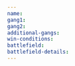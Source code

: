 ```yaml
---
name: 
gang1: 
gang2: 
additional-gangs: 
win-conditions: 
battlefield: 
battlefield-details:
---
```

